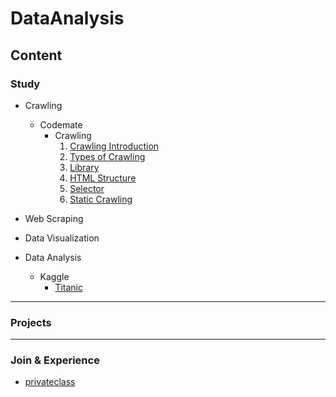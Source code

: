 # DataAnalysis

## Content

### Study
- Crawling
  - Codemate
    - Crawling
      1. [Crawling Introduction](https://github.com/Lim-JiSeon/DataAnalysis/blob/main/Crawling%20%26%20Scraping/codemate/Crawling/Crawling%20Introduction/READ.md)
      2. [Types of Crawling](https://github.com/Lim-JiSeon/DataAnalysis/blob/main/Crawling%20%26%20Scraping/codemate/Crawling/Types%20of%20Crawling/READ.md)
      3. [Library](https://github.com/Lim-JiSeon/DataAnalysis/blob/main/Crawling%20%26%20Scraping/codemate/Crawling/Library/READ.md)
      4. [HTML Structure](https://github.com/Lim-JiSeon/DataAnalysis/blob/main/Crawling%20%26%20Scraping/codemate/Crawling/HTML%20Structure/READ.md)
      5. [Selector](https://github.com/Lim-JiSeon/DataAnalysis/blob/main/Crawling%20%26%20Scraping/codemate/Crawling/Selector/READ.md)
      6. [Static Crawling](https://github.com/Lim-JiSeon/DataAnalysis/blob/main/Crawling%20%26%20Scraping/codemate/Crawling/Static%20Crawling/READ.md)

- Web Scraping

- Data Visualization

- Data Analysis
  - Kaggle
    - [Titanic](https://github.com/Lim-JiSeon/DataAnalysis/tree/main/Data%20Analysis/Kaggle/Titanic)

<hr>

### Projects

<hr>

### Join & Experience
- [privateclass](https://github.com/Lim-JiSeon/DataAnalysis/blob/main/privateclass/README.md)
  
